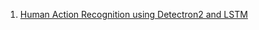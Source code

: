 1. [Human Action Recognition using Detectron2 and LSTM](https://learnopencv.com/human-action-recognition-using-detectron2-and-lstm/)
